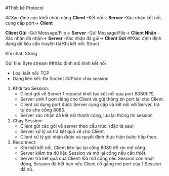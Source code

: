 #Thiết kế Protocol

##Xác định các khối chức năng
**Client**  -Kết nối->  **Server**  -Xác nhận kết nối, cung cấp port-> **Client**

**Client Gửi** -Gửi Message/File-> **Server** -Gửi Message/File-> **Client Nhận** -Xác nhận đã nhận-> **Server** -Xác nhận đã gửi-> **Client Gửi**
##Xác định định dạng dữ liệu cần truyền tải
Khi kết nối: Struct

Khi chat: String

Gửi file: Byte stream
##Xác định mô hình kết nối
* Loại kiết nối: TCP
* Dạng liên kết: Đa Socket
##Phân chia session
1. Khởi tạo Session:
    * Client gởi về Server 1 request khởi tạo kết nối qua port 8080(!?!).
    * Server sinh 1 port riêng cho Client và gửi thông tin port lại cho Client.
    * Client sử dụng port được Server cung cấp và kết nối với Server, trả tự do cho cổng 8080.
    * Server xác nhận đã kết nối thành công, lưu lại thông tin session
2. Chạy Session:
    * Client gửi các gói về server theo cầu trúc. (đặc tả sau)
    * Server xử lý và trả kết quả về cho Client.
    * Client xử lý gói nhận được và quyết định thực hiện bước tiếp theo.
3. Reconnect:
    * Khi mất kết nối, Client liên lạc lại cổng 8080 để xin mở cổng.
    * Server kiểm tra dữ liệu Session và mở lại cổng nếu cần thiết.
    * Server trả kết quả cua Client: Đã mở cổng nếu Session còn hoạt động, Session đã hết hạn nếu Client cố gắng mở port của 1 Session đã cũ.
